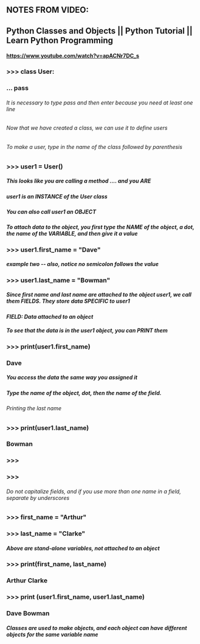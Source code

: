 ## NOTES FROM VIDEO:
## Python Classes and Objects || Python Tutorial || Learn Python Programming
#### https://www.youtube.com/watch?v=apACNr7DC_s

### >>> class User:
### ... pass

###### It is necessary to type pass and then enter because you need at least one line
###### Now that we have created a class, we can use it to define users
###### To make a user, type in the name of the class followed by parenthesis
### >>> user1 = User()
##### This looks like you are calling a method .... and you ARE
##### user1 is an INSTANCE of the User class
##### You can also call user1 an OBJECT
##### To attach data to the object, you first type the NAME of the object, a dot, the name of the VARIABLE, and then give it a value
### >>> user1.first_name = "Dave" 
##### example two -- also, notice no semicolon follows the value
### >>> user1.last_name = "Bowman"
##### Since first name and last name are attached to the object user1, we call them FIELDS.  They store data SPECIFIC to user1
#### *FIELD: Data attached to an object*
##### To see that the data is in the user1 object, you can PRINT them
### >>> print(user1.first_name)
### Dave
##### You access the data the same way you assigned it
##### Type the name of the object, dot, then the name of the field.
###### Printing the last name
### >>> print(user1.last_name)
### Bowman
### >>>
### >>>
###### Do not capitalize fields, and if you use more than one name in a field, separate by underscores
### >>> first_name = "Arthur"
### >>> last_name = "Clarke"
##### Above are stand-alone variables, not attached to an object

### >>> print(first_name, last_name)
### Arthur Clarke
### >>> print (user1.first_name, user1.last_name)
### Dave Bowman
##### Classes are used to make objects, and each object can have different objects for the same variable name

